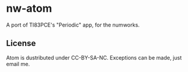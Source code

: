 # nw-atom
A port of TI83PCE's "Periodic" app, for the numworks.

## License
Atom is dustributed under CC-BY-SA-NC. Exceptions can be made, just email me.
